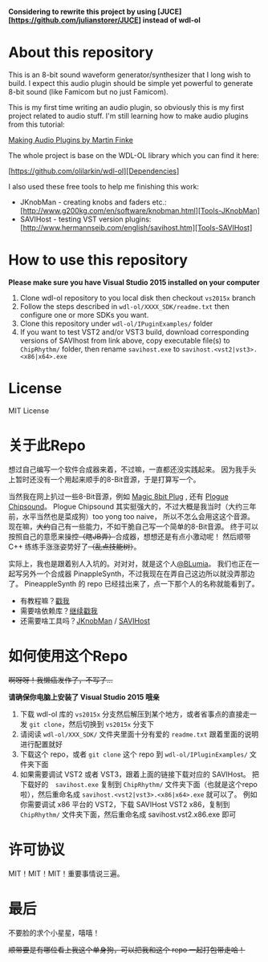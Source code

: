 **Considering to rewrite this project by using [JUCE][https://github.com/julianstorer/JUCE] instead of wdl-ol**

# About this repository
This is an 8-bit sound waveform generator/synthesizer that I long wish to build.
I expect this audio plugin should be simple yet powerful to generate 8-bit sound (like Famicom but no just Famicom).

This is my first time writing an audio plugin,
so obviously this is my first project related to audio stuff.
I'm still learning how to make audio plugins from this tutorial:

[Making Audio Plugins by Martin Finke][Tutorial]

The whole project is base on the WDL-OL library which you can find it here:

[https://github.com/olilarkin/wdl-ol][Dependencies]

I also used these free tools to help me finishing this work:

* JKnobMan - creating knobs and faders etc.: [http://www.g200kg.com/en/software/knobman.html][Tools-JKnobMan]
* SAVIHost - testing VST version plugins: [http://www.hermannseib.com/english/savihost.htm][Tools-SAVIHost]

# How to use this repository
**Please make sure you have Visual Studio 2015 installed on your computer**

1. Clone wdl-ol repository to you local disk then checkout `vs2015x` branch
2. Follow the steps described in `wdl-ol/XXXX_SDK/readme.txt` then configure one or more SDKs you want.
3. Clone this repository under `wdl-ol/IPuginExamples/` folder
4. If you want to test VST2 and/or VST3 build, download corresponding versions of SAVIhost from link above,
copy executable file(s) to `ChipRhythm/` folder, then rename `savihost.exe` to `savihost.<vst2|vst3>.<x86|x64>.exe`

# License
MIT License

# 关于此Repo
想过自己编写一个软件合成器来着，不过嘛，一直都还没实践起来。
因为我手头上暂时还没有一个用起来顺手的8-Bit音源，于是打算写一个。

当然我在网上扒过一些8-Bit音源，例如 [Magic 8bit Plug](http://www.ymck.net/en/download/magical8bitplug/)
, 还有 [Plogue Chipsound](http://www.plogue.com/products/chipsounds/)。
Plogue Chipsound 其实挺强大的，不过大概是我当时（大约三年前，水平当然也是菜成狗）too yong too naive，
所以不怎么会用这这个音源。现在嘛，<del>大约</del>自己有一些能力，不如干脆自己写一个简单的8-Bit音源。
终于可以按照自己的意愿来操控<del>（瞎JB弄）</del>合成器，想想还是有点小激动呢！
然后顺带 C++ 练练手涨涨姿势好了<del>（乱点技能树）</del>。

实际上，我也是跟着别人入坑的。对对对，就是这个人[@BLumia](https://github.com/BLumia)。
我们也正在一起写另外一个合成器 PinappleSynth，不过我现在在弄自己这边所以就没弄那边了。
PineappleSynth 的 repo 已经挂出来了，点一下那个人的名称就能看到了。

* 有教程嘛？[戳我][Tutorial]
* 需要啥依赖库？[继续戳我][Dependencies]
* 还需要啥工具吗？[JKnobMan][Tools-JKnobMan] / [SAVIHost][Tools-SAVIHost]

# 如何使用这个Repo
<del>啊呀呀！我懒癌发作了，不写了...</del>

**请确保你电脑上安装了 Visual Studio 2015 哦亲**

1. 下载 wdl-ol 库的 `vs2015x` 分支然后解压到某个地方，或者省事点的直接走一发 `git clone`，然后切换到 `vs2015x` 分支下
2. 请阅读 `wdl-ol/XXX_SDK/` 文件夹里面十分有爱的 `readme.txt` 跟着里面的说明进行配置就好
3. 下载这个 repo，或者 `git clone` 这个 repo 到 `wdl-ol/IPluginExamples/` 文件夹下面
4. 如果需要调试 VST2 或者 VST3，跟着上面的链接下载对应的 SAVIHost。
把下载好的　`savihost.exe` 复制到 `ChipRhythm/` 文件夹下面（也就是这个repo啦），然后重命名成 `savihost.<vst2|vst3>.<x86|x64>.exe`  就可以了。
例如你需要调试 x86 平台的 VST2，下载 SAVIHost VST2 x86，复制到 `ChipRhythm/` 文件夹下面，然后重命名成
savihost.vst2.x86.exe 即可

# 许可协议
MIT！MIT！MIT！重要事情说三遍。

# 最后
不要脸的求个小星星，嘻嘻！

<del>顺带要是有哪位看上我这个单身狗，可以把我和这个 repo 一起打包带走哈！</del>

[Tutorial]: http://www.martin-finke.de/blog/tags/making_audio_plugins.html
[Dependencies]: https://github.com/olilarkin/wdl-ol
[Tools-JKnobMan]: http://www.g200kg.com/en/software/knobman.html
[Tools-SAVIHost]: http://www.hermannseib.com/english/savihost.htm


